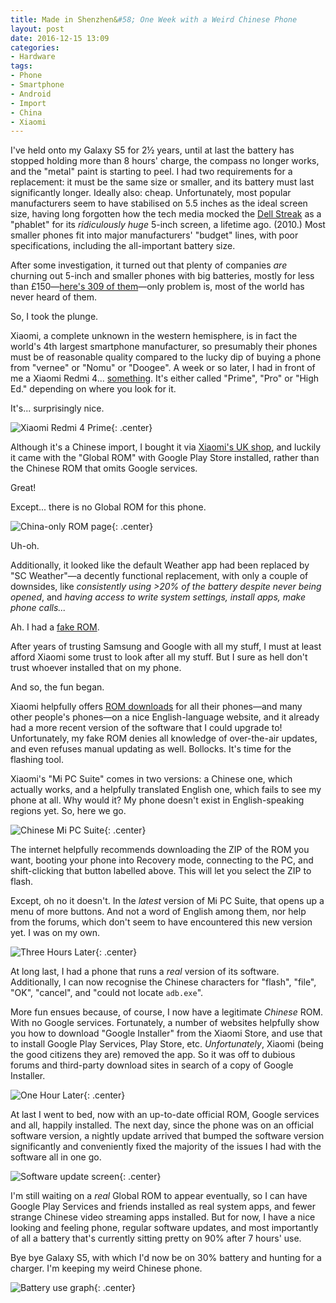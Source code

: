 ```yaml
---
title: Made in Shenzhen&#58; One Week with a Weird Chinese Phone
layout: post
date: 2016-12-15 13:09
categories:
- Hardware
tags:
- Phone
- Smartphone
- Android
- Import
- China
- Xiaomi
---
```


I've held onto my Galaxy S5 for 2&frac12; years, until at last the battery has stopped holding more than 8 hours' charge, the compass no longer works, and the "metal" paint is starting to peel. I had two requirements for a replacement: it must be the same size or smaller, and its battery must last significantly longer. Ideally also: cheap. Unfortunately, most popular manufacturers seem to have stabilised on 5.5 inches as the ideal screen size, having long forgotten how the tech media mocked the [Dell Streak](https://en.wikipedia.org/wiki/Dell_Streak) as a "phablet" for its *ridiculously huge* 5-inch screen, a lifetime ago. (2010.) Most smaller phones fit into major manufacturers' "budget" lines, with poor specifications, including the all-important battery size.

After some investigation, it turned out that plenty of companies *are* churning out 5-inch and smaller phones with big batteries, mostly for less than £150&mdash;[here's 309 of them](https://www.aliexpress.com/category/5090301/mobile-phones.html?spm=2114.11010108.103.8.llj9Bt&pvId=200000233-200006049)&mdash;only problem is, most of the world has never heard of them.

So, I took the plunge.

Xiaomi, a complete unknown in the western hemisphere, is in fact the world's 4th largest smartphone manufacturer, so presumably their phones must be of reasonable quality compared to the lucky dip of buying a phone from "vernee" or "Nomu" or "Doogee". A week or so later, I had in front of me a Xiaomi Redmi 4... [something](http://www.gsmarena.com/xiaomi_redmi_4_prime-8263.php). It's either called "Prime", "Pro" or "High Ed." depending on where you look for it.

It's... surprisingly nice.

![Xiaomi Redmi 4 Prime](/img/blog/2016/phone1.jpg){: .center}

Although it's a Chinese import, I bought it via [Xiaomi's UK shop](http://xiaomi-mi.co.uk/redmi-4/), and luckily it came with the "Global ROM" with Google Play Store installed, rather than the Chinese ROM that omits Google services.

Great!

Except... there is no Global ROM for this phone.

![China-only ROM page](/img/blog/2016/phone4.png){: .center}

Uh-oh.

Additionally, it looked like the default Weather app had been replaced by "SC Weather"&mdash;a decently functional replacement, with only a couple of downsides, like *consistently using >20% of the battery despite never being opened*, and *having access to write system settings, install apps, make phone calls...*

Ah. I had a [fake ROM](https://xiaomi.eu/community/threads/differences-between-global-rom-and-eu-rom.36504/).

After years of trusting Samsung and Google with all my stuff, I must at least afford Xiaomi some trust to look after all my stuff. But I sure as hell don't trust whoever installed that on my phone.

And so, the fun began.

Xiaomi helpfully offers [ROM downloads](http://en.miui.com/download.html) for all their phones&mdash;and many other people's phones&mdash;on a nice English-language website, and it already had a more recent version of the software that I could upgrade to! Unfortunately, my fake ROM denies all knowledge of over-the-air updates, and even refuses manual updating as well. Bollocks. It's time for the flashing tool.

Xiaomi's "Mi PC Suite" comes in two versions: a Chinese one, which actually works, and a helpfully translated English one, which fails to see my phone at all. Why would it? My phone doesn't exist in English-speaking regions yet. So, here we go.

![Chinese Mi PC Suite](/img/blog/2016/phone3.png){: .center}

The internet helpfully recommends downloading the ZIP of the ROM you want, booting your phone into Recovery mode, connecting to the PC, and shift-clicking that button labelled above. This will let you select the ZIP to flash.

Except, oh no it doesn't. In the *latest* version of Mi PC Suite, that opens up a menu of more buttons. And not a word of English among them, nor help from the forums, which don't seem to have encountered this new version yet. I was on my own.

![Three Hours Later](/img/blog/2016/threehourslater.jpg){: .center}

At long last, I had a phone that runs a *real* version of its software. Additionally, I can now recognise the Chinese characters for "flash", "file", "OK", "cancel", and "could not locate `adb.exe`".

More fun ensues because, of course, I now have a legitimate *Chinese* ROM. With no Google services. Fortunately, a number of websites helpfully show you how to download "Google Installer" from the Xiaomi Store, and use that to install Google Play Services, Play Store, etc. *Unfortunately*, Xiaomi (being the good citizens they are) removed the app. So it was off to dubious forums and third-party download sites in search of a copy of Google Installer.

![One Hour Later](/img/blog/2016/onehourlater.jpg){: .center}

At last I went to bed, now with an up-to-date official ROM, Google services and all, happily installed. The next day, since the phone was on an official software version, a nightly update arrived that bumped the software version significantly and conveniently fixed the majority of the issues I had with the software all in one go.

![Software update screen](/img/blog/2016/phone2.png){: .center}

I'm still waiting on a *real* Global ROM to appear eventually, so I can have Google Play Services and friends installed as real system apps, and fewer strange Chinese video streaming apps installed. But for now, I have a nice looking and feeling phone, regular software updates, and most importantly of all a battery that's currently sitting pretty on 90% after 7 hours' use.

Bye bye Galaxy S5, with which I'd now be on 30% battery and hunting for a charger. I'm keeping my weird Chinese phone.

![Battery use graph](/img/blog/2016/phonebattery.jpg){: .center}
